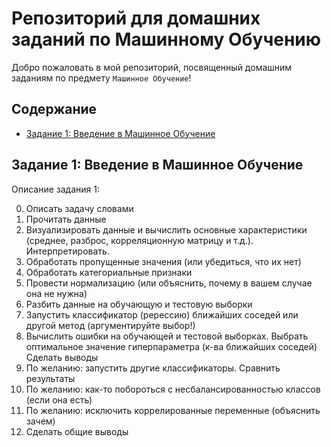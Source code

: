 # Репозиторий для домашних заданий по Машинному Обучению

Добро пожаловать в мой репозиторий, посвященный домашним заданиям по предмету  `Машинное Обучение`!  

## Содержание
- [Задание 1: Введение в Машинное Обучение](#задание-1-введение-в-машинное-обучение)


## Задание 1: Введение в Машинное Обучение
Описание задания 1:  
  
  0. Описать задачу словами   
  1. Прочитать данные  
  2. Визуализировать данные и вычислить основные характеристики (среднее, разброс, корреляционную матрицу и т.д.). Интерпретировать.  
  3. Обработать пропущенные значения (или убедиться, что их нет)  
  4. Обработать категориальные признаки  
  5. Провести нормализацию (или объяснить, почему в вашем случае она не нужна)  
  6. Разбить данные на обучающую и тестовую выборки  
  7. Запустить классификатор (ререссию) ближайших соседей или другой метод (аргументируйте выбор!)  
  8. Вычислить ошибки на обучающей и тестовой выборках. Выбрать оптимальное значение гиперпараметра (к-ва ближайших соседей) Сделать выводы   
  9. По желанию: запустить другие классификаторы. Сравнить результаты  
  10. По желанию: как-то побороться с несбалансированностью классов (если она есть)  
  11. По желанию: исключить коррелированные переменные (объяснить зачем)  
  12. Сделать общие выводы  
